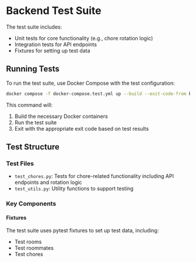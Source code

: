 # Backend Test Suite

The test suite includes:
- Unit tests for core functionality (e.g., chore rotation logic)
- Integration tests for API endpoints
- Fixtures for setting up test data

## Running Tests

To run the test suite, use Docker Compose with the test configuration:

```bash
docker compose -f docker-compose.test.yml up --build --exit-code-from backend-test
```

This command will:
1. Build the necessary Docker containers
2. Run the test suite
3. Exit with the appropriate exit code based on test results

## Test Structure

### Test Files

- `test_chores.py`: Tests for chore-related functionality including API endpoints and rotation logic
- `test_utils.py`: Utility functions to support testing

### Key Components

#### Fixtures

The test suite uses pytest fixtures to set up test data, including:
- Test rooms
- Test roommates
- Test chores
